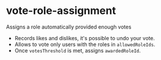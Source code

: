 # vote-role-assignment
Assigns a role automatically provided enough votes

- Records likes and dislikes, it's possible to undo your vote.
- Allows to vote only users with the roles in `allowedRoleIds`.
- Once `votesThreshold` is met, assigns `awardedRoleId`.
